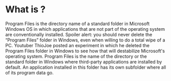 # What is ?

Program Files is the directory name of a standard folder in Microsoft Windows OS in which applications that are not part of the operating system are conventionally installed.
Spoiler alert: you should never delete the “Program Files” folder in Windows, even when willing to do a total wipe of a PC. 
Youtuber ThioJoe posted an experiment in which he deleted the Program Files folder in Windows to see how that will destabilize Microsoft's operating system.
Program Files is the name of the directory or the standard folder in Windows where third-party applications are installed by default. An application installed in this folder has its own subfolder where all of its program data go.
